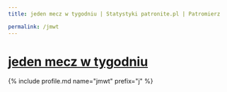```yaml
---
title: jeden mecz w tygodniu | Statystyki patronite.pl | Patromierz

permalink: /jmwt
---
```


# [jeden mecz w tygodniu](https://patronite.pl/jmwt)

{% include profile.md name="jmwt" prefix="j" %}
